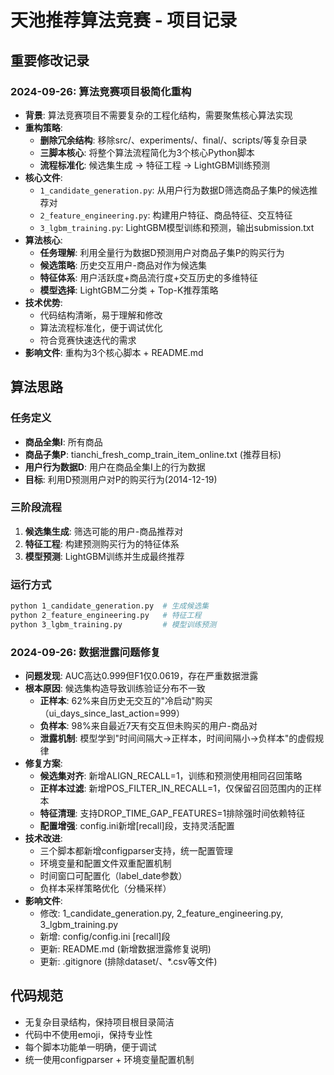 # 天池推荐算法竞赛 - 项目记录

## 重要修改记录

### 2024-09-26: 算法竞赛项目极简化重构
- **背景**: 算法竞赛项目不需要复杂的工程化结构，需要聚焦核心算法实现
- **重构策略**:
  - **删除冗余结构**: 移除src/、experiments/、final/、scripts/等复杂目录
  - **三脚本核心**: 将整个算法流程简化为3个核心Python脚本
  - **流程标准化**: 候选集生成 → 特征工程 → LightGBM训练预测
- **核心文件**:
  - `1_candidate_generation.py`: 从用户行为数据D筛选商品子集P的候选推荐对
  - `2_feature_engineering.py`: 构建用户特征、商品特征、交互特征
  - `3_lgbm_training.py`: LightGBM模型训练和预测，输出submission.txt
- **算法核心**:
  - **任务理解**: 利用全量行为数据D预测用户对商品子集P的购买行为
  - **候选策略**: 历史交互用户-商品对作为候选集
  - **特征体系**: 用户活跃度+商品流行度+交互历史的多维特征
  - **模型选择**: LightGBM二分类 + Top-K推荐策略
- **技术优势**:
  - 代码结构清晰，易于理解和修改
  - 算法流程标准化，便于调试优化
  - 符合竞赛快速迭代的需求
- **影响文件**: 重构为3个核心脚本 + README.md

## 算法思路

### 任务定义
- **商品全集I**: 所有商品
- **商品子集P**: tianchi_fresh_comp_train_item_online.txt (推荐目标)
- **用户行为数据D**: 用户在商品全集I上的行为数据
- **目标**: 利用D预测用户对P的购买行为(2014-12-19)

### 三阶段流程
1. **候选集生成**: 筛选可能的用户-商品推荐对
2. **特征工程**: 构建预测购买行为的特征体系
3. **模型预测**: LightGBM训练并生成最终推荐

### 运行方式
```bash
python 1_candidate_generation.py  # 生成候选集
python 2_feature_engineering.py   # 特征工程
python 3_lgbm_training.py         # 模型训练预测
```

### 2024-09-26: 数据泄露问题修复
- **问题发现**: AUC高达0.999但F1仅0.0619，存在严重数据泄露
- **根本原因**: 候选集构造导致训练验证分布不一致
  - **正样本**: 62%来自历史无交互的"冷启动"购买（ui_days_since_last_action=999）
  - **负样本**: 98%来自最近7天有交互但未购买的用户-商品对
  - **泄露机制**: 模型学到"时间间隔大→正样本，时间间隔小→负样本"的虚假规律
- **修复方案**:
  - **候选集对齐**: 新增ALIGN_RECALL=1，训练和预测使用相同召回策略
  - **正样本过滤**: 新增POS_FILTER_IN_RECALL=1，仅保留召回范围内的正样本
  - **特征清理**: 支持DROP_TIME_GAP_FEATURES=1排除强时间依赖特征
  - **配置增强**: config.ini新增[recall]段，支持灵活配置
- **技术改进**:
  - 三个脚本都新增configparser支持，统一配置管理
  - 环境变量和配置文件双重配置机制
  - 时间窗口可配置化（label_date参数）
  - 负样本采样策略优化（分桶采样）
- **影响文件**:
  - 修改: 1_candidate_generation.py, 2_feature_engineering.py, 3_lgbm_training.py
  - 新增: config/config.ini [recall]段
  - 更新: README.md (新增数据泄露修复说明)
  - 更新: .gitignore (排除dataset/、*.csv等文件)

## 代码规范
- 无复杂目录结构，保持项目根目录简洁
- 代码中不使用emoji，保持专业性
- 每个脚本功能单一明确，便于调试
- 统一使用configparser + 环境变量配置机制